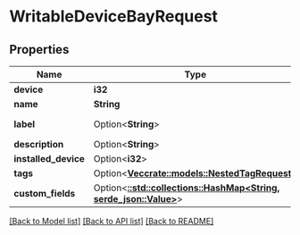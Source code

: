 # WritableDeviceBayRequest

## Properties

Name | Type | Description | Notes
------------ | ------------- | ------------- | -------------
**device** | **i32** |  | 
**name** | **String** |  | 
**label** | Option<**String**> | Physical label | [optional]
**description** | Option<**String**> |  | [optional]
**installed_device** | Option<**i32**> |  | [optional]
**tags** | Option<[**Vec<crate::models::NestedTagRequest>**](NestedTagRequest.md)> |  | [optional]
**custom_fields** | Option<[**::std::collections::HashMap<String, serde_json::Value>**](serde_json::Value.md)> |  | [optional]

[[Back to Model list]](../README.md#documentation-for-models) [[Back to API list]](../README.md#documentation-for-api-endpoints) [[Back to README]](../README.md)


